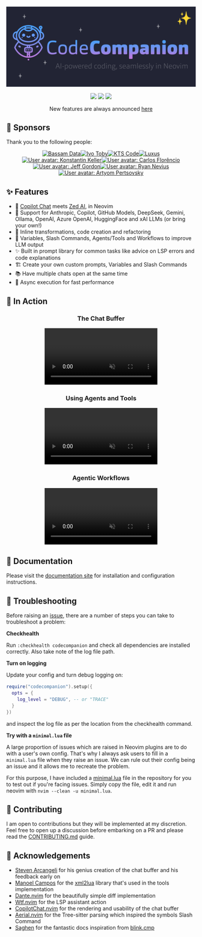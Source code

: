 <!-- panvimdoc-ignore-start -->

<p align="center">
<img src="https://raw.githubusercontent.com/olimorris/codecompanion.nvim/refs/heads/main/doc/media/logo.png" alt="CodeCompanion.nvim" />
</p>

<p align="center">
<a href="https://github.com/olimorris/codecompanion.nvim/stargazers"><img src="https://img.shields.io/github/stars/olimorris/codecompanion.nvim?color=c678dd&logoColor=e06c75&style=for-the-badge"></a>
<a href="https://github.com/olimorris/codecompanion.nvim/actions/workflows/ci.yml"><img src="https://img.shields.io/github/actions/workflow/status/olimorris/codecompanion.nvim/ci.yml?branch=main&label=tests&style=for-the-badge"></a>
<a href="https://github.com/olimorris/codecompanion.nvim/releases"><img src="https://img.shields.io/github/v/release/olimorris/codecompanion.nvim?style=for-the-badge"></a>
</p>

<p align="center">New features are always announced <a href="https://github.com/olimorris/codecompanion.nvim/discussions/categories/announcements">here</a></p>

## :purple_heart: Sponsors

Thank you to the following people:

<p align="center">
<!-- coffee --><a href="https://github.com/bassamsdata"><img src="https://github.com/bassamsdata.png" width="60px" alt="Bassam Data" /></a><a href="https://github.com/ivo-toby"><img src="https://github.com/ivo-toby.png" width="60px" alt="Ivo Toby" /></a><a href="https://github.com/KTSCode"><img src="https://github.com/KTSCode.png" width="60px" alt="KTS Code" /></a><a href="https://x.com/luxus"><img src="https://pbs.twimg.com/profile_images/744754093495844864/GwnEJygG_400x400.jpg" width="60px" alt="Luxus" /></a><!-- coffee --><!-- sponsors --><a href="https://github.com/koskeller"><img src="https:&#x2F;&#x2F;github.com&#x2F;koskeller.png" width="60px" alt="User avatar: Konstantin Keller" /></a><a href="https://github.com/carlosflorencio"><img src="https:&#x2F;&#x2F;github.com&#x2F;carlosflorencio.png" width="60px" alt="User avatar: Carlos Florêncio" /></a><a href="https://github.com/jfgordon2"><img src="https:&#x2F;&#x2F;github.com&#x2F;jfgordon2.png" width="60px" alt="User avatar: Jeff Gordon" /></a><a href="https://github.com/rnevius"><img src="https:&#x2F;&#x2F;github.com&#x2F;rnevius.png" width="60px" alt="User avatar: Ryan Nevius" /></a><a href="https://github.com/versality"><img src="https:&#x2F;&#x2F;github.com&#x2F;versality.png" width="60px" alt="User avatar: Artyom Pertsovsky" /></a><!-- sponsors -->
</p>

<!-- panvimdoc-ignore-end -->

## :sparkles: Features

- :speech_balloon: [Copilot Chat](https://github.com/features/copilot) meets [Zed AI](https://zed.dev/blog/zed-ai), in Neovim
- :electric_plug: Support for Anthropic, Copilot, GitHub Models, DeepSeek, Gemini, Ollama, OpenAI, Azure OpenAI, HuggingFace and xAI LLMs (or bring your own!)
- :rocket: Inline transformations, code creation and refactoring
- :robot: Variables, Slash Commands, Agents/Tools and Workflows to improve LLM output
- :sparkles: Built in prompt library for common tasks like advice on LSP errors and code explanations
- :building_construction: Create your own custom prompts, Variables and Slash Commands
- :books: Have multiple chats open at the same time
- :muscle: Async execution for fast performance

<!-- panvimdoc-ignore-start -->

## :camera_flash: In Action

<div align="center">
  <p>
    <h3>The Chat Buffer</h3>
    <video controls muted src="https://github.com/user-attachments/assets/aa109f1d-0ec9-4f08-bd9a-df99da03b9a4"></video>
  </p>
  <p>
    <h3>Using Agents and Tools</h3>
    <video conrols muted src="https://github.com/user-attachments/assets/16bd6c17-bd70-41a1-83aa-7af45c166ae9"></video>
  </p>
  <p>
    <h3>Agentic Workflows</h3>
    <video controls muted src="https://github.com/user-attachments/assets/31bae248-ae70-4395-9df1-67fc252475ca"></video>
  </p>
</div>

<!-- panvimdoc-ignore-end -->

## :book: Documentation

Please visit the [documentation site](https://codecompanion.olimorris.dev) for installation and configuration instructions.


## :toolbox: Troubleshooting

Before raising an [issue](https://github.com/olimorris/codecompanion.nvim/issues), there are a number of steps you can take to troubleshoot a problem:

**Checkhealth**

Run `:checkhealth codecompanion` and check all dependencies are installed correctly. Also take note of the log file path.

**Turn on logging**

Update your config and turn debug logging on:

```lua
require("codecompanion").setup({
  opts = {
    log_level = "DEBUG", -- or "TRACE"
  }
})
```

and inspect the log file as per the location from the checkhealth command.

**Try with a `minimal.lua` file**

A large proportion of issues which are raised in Neovim plugins are to do with a user's own config. That's why I always ask users to fill in a `minimal.lua` file when they raise an issue. We can rule out their config being an issue and it allows me to recreate the problem.

For this purpose, I have included a [minimal.lua](https://github.com/olimorris/codecompanion.nvim/blob/main/minimal.lua) file in the repository for you to test out if you're facing issues. Simply copy the file, edit it and run neovim with `nvim --clean -u minimal.lua`.

<!-- panvimdoc-ignore-start -->

## :gift: Contributing

I am open to contributions but they will be implemented at my discretion. Feel free to open up a discussion before embarking on a PR and please read the [CONTRIBUTING.md](CONTRIBUTING.md) guide.

## :clap: Acknowledgements

- [Steven Arcangeli](https://github.com/stevearc) for his genius creation of the chat buffer and his feedback early on
- [Manoel Campos](https://github.com/manoelcampos) for the [xml2lua](https://github.com/manoelcampos/xml2lua) library that's used in the tools implementation
- [Dante.nvim](https://github.com/S1M0N38/dante.nvim) for the beautifully simple diff implementation
- [Wtf.nvim](https://github.com/piersolenski/wtf.nvim) for the LSP assistant action
- [CopilotChat.nvim](https://github.com/CopilotC-Nvim/CopilotChat.nvim) for the rendering and usability of the chat
buffer
- [Aerial.nvim](https://github.com/stevearc/aerial.nvim) for the Tree-sitter parsing which inspired the symbols Slash
Command
- [Saghen](https://github.com/Saghen) for the fantastic docs inspiration from [blink.cmp](https://github.com/Saghen/blink.cmp)

<!-- panvimdoc-ignore-end -->
